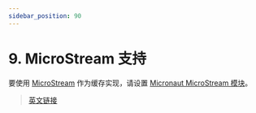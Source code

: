 ```yaml
---
sidebar_position: 90
---
```


# 9. MicroStream 支持

要使用 [MicroStream](microstream) 作为缓存实现，请设置 [Micronaut MicroStream 模块](/microstream/cache.html)。

> [英文链接](https://micronaut-projects.github.io/micronaut-cache/3.5.0/guide/index.html#microstream)
